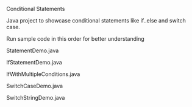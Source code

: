 Conditional Statements

Java project to showcase conditional statements like if..else and switch case.

Run sample code in this order for better understanding

StatementDemo.java

IfStatementDemo.java

IfWithMultipleConditions.java

SwitchCaseDemo.java

SwitchStringDemo.java